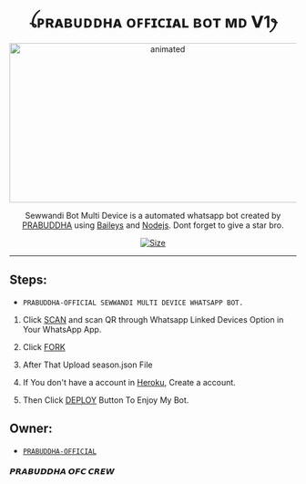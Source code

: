 

<h1 align="center">ꪶᴘʀᴀʙᴜᴅᴅʜᴀ ᴏꜰꜰɪᴄɪᴀʟ ʙᴏᴛ ᴍᴅ 𝗩1ꫂ<br></h1>
<p align="center">
<img src="https://i.imgur.com/SdZFgwU.jpeg" alt="animated" width="540" height="280" />
</p>

<p align="center">
Sewwandi Bot Multi Device is a automated whatsapp bot created by <a href="https://github.com/PRABUDDHA-OFFICIAL" target="_blank">PRABUDDHA</a> using <a href="https://github.com/adiwajshing/Baileys" target="_blank">Baileys</a> and <a href="https://github.com/nodejs" target="_blank">Nodejs</a>. Dont forget to give a star bro.
</p>

<p align="center">
<a href="https://youtu.com/"><img title="Size" src="https://img.shields.io/badge/Tutorial-Video-green"></a>
</p>

------


## Steps:
* `PRABUDDHA-OFFICIAL SEWWANDI MULTI DEVICE WHATSAPP BOT.`

1. Click [SCAN](https://replit.com/@DGXeon/Cheems-Bot-Multi-Device-Qr-Code-Generator?output%20only=1&lite=1#index.js) and scan QR through Whatsapp Linked Devices Option in Your WhatsApp App.

2. Click [FORK](https://github.com/PRABUDDHA-OFFICIAL/SewwandiBotMd/fork)

2. After That Upload season.json File

3. If You don't have a account in [Heroku](https://signup.heroku.com/), Create a account.

5. Then Click [DEPLOY](https://heroku.com/deploy) Button To Enjoy My Bot.


## Owner:
* [`PRABUDDHA-OFFICIAL`](https://github.com/PRABUDDHA-OFFICIAL )


<h5> 𝙋𝙍𝘼𝘽𝙐𝘿𝘿𝙃𝘼 𝙊𝙁𝘾 𝘾𝙍𝙀𝙒 </h5>
